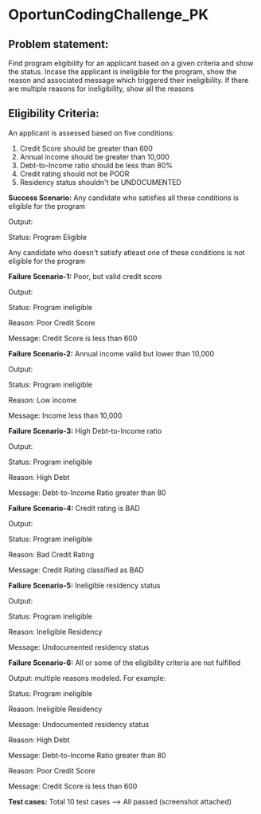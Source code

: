 # OportunCodingChallenge_PK

Problem statement: 
-------------------

Find program eligibility for an applicant based on a given criteria and show the status. 
Incase the applicant is ineligible for the program, show the reason and associated message which triggered their ineligibility.
If there are multiple reasons for ineligibility, show all the reasons

Eligibility Criteria:
---------------------

An applicant is assessed based on five conditions:
  1. Credit Score should be greater than 600
  2. Annual income should be greater than 10,000
  3. Debt-to-Income ratio should be less than 80%
  4. Credit rating should not be POOR
  5. Residency status shouldn't be UNDOCUMENTED
  
**Success Scenario:** Any candidate who satisfies all these conditions is eligible for the program 

Output:

Status: Program Eligible




Any candidate who doesn't satisfy atleast one of these conditions is not eligible for the program


**Failure Scenario-1:** Poor, but valid credit score 

Output: 

Status: Program ineligible 

Reason: Poor Credit Score

Message: Credit Score is less than 600



**Failure Scenario-2:** Annual income valid but lower than 10,000

Output: 

Status: Program ineligible 

Reason: Low income

Message: Income less than 10,000



**Failure Scenario-3:** High Debt-to-Income ratio

Output: 

Status: Program ineligible 

Reason: High Debt

Message: Debt-to-Income Ratio greater than 80



**Failure Scenario-4:** Credit rating is BAD

Output: 

Status: Program ineligible 

Reason: Bad Credit Rating

Message: Credit Rating classified as BAD



**Failure Scenario-5:** Ineligible residency status

Output:

Status: Program ineligible 

Reason: Ineligible Residency

Message: Undocumented residency status



**Failure Scenario-6:** All or some of the eligibility criteria are not fulfilled

Output: multiple reasons modeled. For example:

Status: Program ineligible 

Reason: Ineligible Residency

Message: Undocumented residency status

Reason: High Debt

Message: Debt-to-Income Ratio greater than 80

Reason: Poor Credit Score

Message: Credit Score is less than 600





**Test cases:** 
Total 10 test cases --> All passed (screenshot attached)


  
